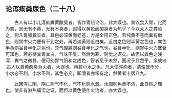 ## 论泻痢粪尿色（二十八）


&emsp;&emsp;古人有以小儿泻痢粪黄酸臭者，皆作胃热论治，此大误也。盖饮食入胃，化而为粪，则无有不黄，无有不臭者，岂得以黄色而酸臭者为热乎？今以大人之粪验之，则凡胃强粪实者，其色必深黄而老苍，方是全阳正色。若纯黄不苍而粪有嫩色，则胃中火力便有不到之处，再若淡黄则近白矣。近白之色则半黄之色也，粪色半黄则谷食半化之色也，粪气酸腥则谷食半化之气也，谷食半化，则胃中火力盛衰可知也。若必待粪青粪白，气味不臭，然后为寒，则觉之迟矣。故但以粪色之浅深，粪气之微甚，便可别胃气阳和之成色，智者见于未然，而况于显然乎。余故曰∶古人以粪黄酸臭为火者，大误也。再若小水之色，凡大便泻痢者，清浊既不分，小水必不利，小水不利，其色必变，即清者亦常有之，然黄者十居八九。

&emsp;&emsp;此因泻亡阴，阴亡则气不化，气不化则水涸。水涸则色黄不清，此自然之理也。使非有淋热痛涩之证，而但以黄色便作火治者，亦大误也。

